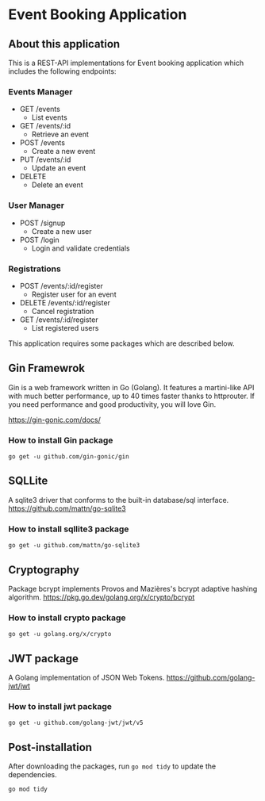 # Event Booking Application

## About this application
This is a REST-API implementations for Event booking application which includes the following endpoints:

### Events Manager

- GET /events
  - List events
- GET /events/:id
  - Retrieve an event
- POST /events
  - Create a new event
- PUT /events/:id
  - Update an event
- DELETE 
  - Delete an event

### User Manager

- POST /signup
  - Create a new user
- POST /login
  - Login and validate credentials



### Registrations

- POST /events/:id/register
  - Register user for an event
- DELETE /events/:id/register
  - Cancel registration
- GET /events/:id/register
  - List registered users



This application requires some packages which are described below.

## Gin Framewrok
Gin is a web framework written in Go (Golang). It features a martini-like API with much better performance, up to 40 
times faster thanks to httprouter. If you need performance and good productivity, you will love Gin.

https://gin-gonic.com/docs/

### How to install Gin package
```shell
go get -u github.com/gin-gonic/gin
```

## SQLLite
A sqlite3 driver that conforms to the built-in database/sql interface.
https://github.com/mattn/go-sqlite3

### How to install sqllite3 package
```shell
go get -u github.com/mattn/go-sqlite3
```

## Cryptography
Package bcrypt implements Provos and Mazières's bcrypt adaptive hashing algorithm.
https://pkg.go.dev/golang.org/x/crypto/bcrypt

### How to install crypto package
```shell
go get -u golang.org/x/crypto
```

## JWT package
A Golang implementation of JSON Web Tokens.
https://github.com/golang-jwt/jwt

### How to install jwt package 
```shell
go get -u github.com/golang-jwt/jwt/v5
```

## Post-installation

After downloading the packages, run `go mod tidy` to update the dependencies.

```shell
go mod tidy
```